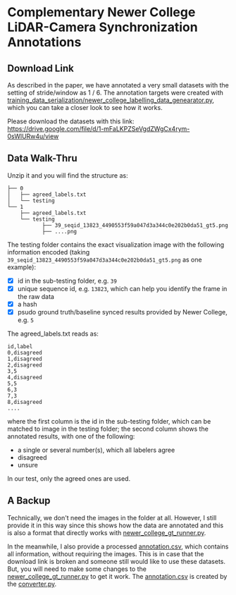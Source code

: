 # Complementary Newer College LiDAR-Camera Synchronization Annotations

## Download Link

As described in the paper, we have annotated a very small datasets with the setting of stride/window as 1 / 6.
The annotation targets were created with 
[training_data_serialization/newer_college_labelling_data_genearator.py](../training_data_serialization/newer_college_labelling_data_genearator.py),
which you can take a closer look to see how it works.

Please download the datasets with this link: https://drive.google.com/file/d/1-mFaLKPZSeVgdZWgCx4rym-0sWlURw4u/view


## Data Walk-Thru

Unzip it and you will find the structure as:

```
├── 0
│   ├── agreed_labels.txt
│   └── testing
└── 1
    ├── agreed_labels.txt
    └── testing
           ├── 39_seqid_13823_4490553f59a047d3a344c0e202b0da51_gt5.png
           ├── ....png
```

The testing folder contains the exact visualization image with the following information encoded (taking
`39_seqid_13823_4490553f59a047d3a344c0e202b0da51_gt5.png` as one example):
- [X] id in the sub-testing folder, e.g. `39`
- [X] unique sequence id, e.g. `13823`, which can help you identify the frame in the raw data
- [x] a hash 
- [x] psudo ground truth/baseline synced results provided by Newer College, e.g. `5`

The agreed_labels.txt reads as:

```
id,label
0,disagreed
1,disagreed
2,disagreed
3,5
4,disagreed
5,5
6,3
7,3
8,disagreed
....
```

where the first column is the id in the sub-testing folder, which can be matched to image in the testing folder; 
the second column shows the annotated results, with one of the following:

- a single or several number(s), which all labelers agree
- disagreed
- unsure

In our test, only the agreed ones are used.

## A Backup

Technically, we don't need the images in the folder at all. However, I still provide it in this way since this 
shows how the data are annotated and this is also a format that directly works 
with [newer_college_gt_runner.py](../evaluation/evaluation_over_datasets/newer_college_gt_runner.py).

In the meanwhile, I also provide a processed [annotation.csv](annotation.csv), which contains all information, without requiring the images.
This is in case that the download link is broken and someone still would like to use these datasets. But, you will
need to make some changes to the [newer_college_gt_runner.py](../evaluation/evaluation_over_datasets/newer_college_gt_runner.py)
to get it work. The [annotation.csv](annotation.csv) is created by the [converter.py](converter.py).
